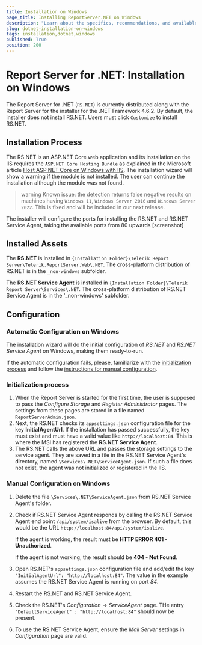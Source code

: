 ```yaml
---
title: Installation on Windows
page_title: Installing ReportServer.NET on Windows
description: "Learn about the specifics, recommendations, and available approaches for installing the Telerik Report Server for .NET on Windows."
slug: dotnet-installation-on-windows
tags: installation,dotnet,windows
published: True
position: 200
---
```


# Report Server for .NET: Installation on Windows

The Report Server for .NET (`RS.NET`) is currently distributed along with the Report Server for the installer for the .NET Framework 4.6.2. By default, the installer does not install RS.NET. Users must click `Customize` to install RS.NET.

## Installation Process

The RS.NET is an ASP.NET Core web application and its installation on the IIS requires the `ASP.NET Core Hosting Bundle` as explained in the Microsoft article [Host ASP.NET Core on Windows with IIS](https://learn.microsoft.com/en-us/aspnet/core/host-and-deploy/iis/?view=aspnetcore-8.0). The installation wizard will show a warning if the module is not installed. The user can continue the installation although the module was not found.

>warning Known issue: the detection returns false negative results on machines having `Windows 11`, `Windows Server 2016` and `Windows Server 2022`. This is fixed and will be included in our next release.

The installer will configure the ports for installing the RS.NET and RS.NET Service Agent, taking the available ports from 80 upwards [screenshot]

## Installed Assets

The __RS.NET__ is installed in `{Installation Folder}\Telerik Report Server\Telerik.ReportServer.Web\.NET`. The cross-platform distribution of RS.NET is in the `_non-windows` subfolder.

The __RS.NET Service Agent__ is installed in `{Installation Folder}\Telerik Report Server\Services\.NET`. The cross-platform distribution of RS.NET Service Agent is in the '_non-windows' subfolder.

## Configuration

### Automatic Configuration on Windows

The installation wizard will do the initial configuration of _RS.NET_ and _RS.NET Service Agent_ on Windows, making them ready-to-run.

If the automatic configuration fails, please, familiarize with the [initialization process](#initialization-process) and follow the [instructions for manual configuration](#manual-configuration-on-windows).

### Initialization process

1. When the Report Server is started for the first time, the user is supposed to pass the _Configure Storage_ and _Register Administrator_ pages. The settings from these pages are stored in a file named `ReportServerAdmin.json`.
1. Next, the RS.NET checks its `appsettings.json` configuration file for the key __InitialAgentUrl__. If the installation has passed successfully, the key must exist and must have a valid value like `http://localhost:84`. This is where the MSI has registered the __RS.NET Service Agent__.
1. The RS.NET calls the above URL and passes the storage settings to the service agent. They are saved in a file in the RS.NET Service Agent's directory, named `\Services\.NET\ServiceAgent.json`. If such a file does not exist, the agent was not initialized or registered in the IIS.

### Manual Configuration on Windows

1. Delete the file `\Services\.NET\ServiceAgent.json` from RS.NET Service Agent's folder.
1. Check if RS.NET Service Agent responds by calling the RS.NET Service Agent end point `/api/system/isalive` from the browser. By default, this would be the URL `http://localhost:84/api/system/isalive`.

	If the agent is working, the result must be __HTTP ERROR 401 - Unauthorized__.

	If the agent is not working, the result should be __404 - Not Found__.

1. Open RS.NET's `appsettings.json` configuration file and add/edit the key `"InitialAgentUrl": "http://localhost:84"`. The value in the example assumes the RS.NET Service Agent is running on port _84_.
1. Restart the RS.NET and RS.NET Service Agent.
1. Check the RS.NET's _Configuration_ -> _ServiceAgent_ page. THe entry `"DefaultServiceAgent" : "http://localhost:84"` should now be present.
1. To use the RS.NET Service Agent, ensure the _Mail Server_ settings in _Configuration_ page are valid.
